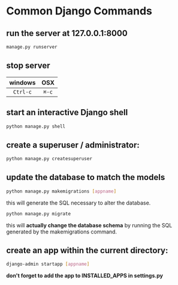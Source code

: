 # Common Django Commands
## run the server at 127.0.0.1:8000
```bash
manage.py runserver
```
## stop server
| windows       | OSX    |
|:-------------:|:------:|
| `Ctrl-c`      | `⌘-c` |
## start an interactive Django shell
```bash
python manage.py shell
```
## create a superuser / administrator:
```bash
python manage.py createsuperuser
```
## update the database to match the models
```bash
python manage.py makemigrations [appname]
```
this will generate the SQL necessary to alter the database.
```bash
python manage.py migrate
```
this will **actually change the database schema** by running the SQL generated by the makemigrations command.
## create an app within the current directory:
```bash
django-admin startapp [appname]
```
**don't forget to add the app to INSTALLED_APPS in settings.py**
